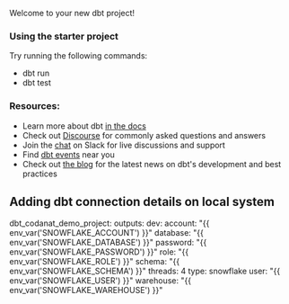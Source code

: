 Welcome to your new dbt project!

### Using the starter project

Try running the following commands:
- dbt run
- dbt test


### Resources:
- Learn more about dbt [in the docs](https://docs.getdbt.com/docs/introduction)
- Check out [Discourse](https://discourse.getdbt.com/) for commonly asked questions and answers
- Join the [chat](https://community.getdbt.com/) on Slack for live discussions and support
- Find [dbt events](https://events.getdbt.com) near you
- Check out [the blog](https://blog.getdbt.com/) for the latest news on dbt's development and best practices


## Adding dbt connection details on local system

dbt_codanat_demo_project:
  outputs:
    dev:
      account: "{{ env_var('SNOWFLAKE_ACCOUNT') }}"
      database: "{{ env_var('SNOWFLAKE_DATABASE') }}"
      password: "{{ env_var('SNOWFLAKE_PASSWORD') }}"
      role: "{{ env_var('SNOWFLAKE_ROLE') }}"
      schema: "{{ env_var('SNOWFLAKE_SCHEMA') }}"
      threads: 4
      type: snowflake
      user: "{{ env_var('SNOWFLAKE_USER') }}"
      warehouse: "{{ env_var('SNOWFLAKE_WAREHOUSE') }}"
